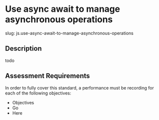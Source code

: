
# Use async await to manage asynchronous operations

slug: js.use-async-await-to-manage-asynchronous-operations

## Description
todo

## Assessment Requirements
In order to fully cover this standard, a performance must be recording for each of the following objectives:

- Objectives
- Go
- Here

          